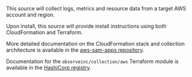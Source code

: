This source will collect logs, metrics and resource data from a target AWS account and region.

Upon install, this source will provide install instructions using both CloudFormation and Terraform.

More detailed documentation on the CloudFormation stack and collection architecture is available in the [aws-sam-apps repository](https://github.com/observeinc/aws-sam-apps/blob/main/docs/stack.md). 

Documentation for the `observeinc/collection/aws` Terraform module is available in the [HashiCorp registry](https://registry.terraform.io/modules/observeinc/collection/aws/latest).
